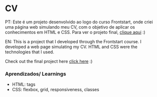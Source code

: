 # CV
PT: Este é um projeto desenvolvido ao logo do curso Frontstart, onde criei uma página web simulando meu CV, com o objetivo de aplicar os conhecimentos em HTML e CSS.
Para ver o projeto final, [clique aqui](https://luisatiedt.github.io/CV/) :)

EN: This is a project that I developed through the Frontstart course. I developed a web page simulating my CV.
HTML and CSS were the technologies that I used.

Check out the final project here [click here](https://luisatiedt.github.io/CV/) :)

### Aprendizados/ Learnings
* HTML: tags
* CSS: flexbox, grid, responsiveness, classes


